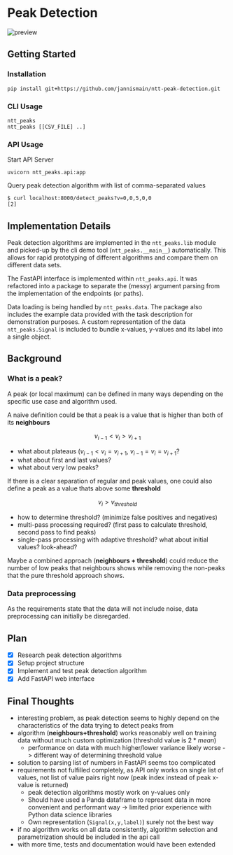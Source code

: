 # Peak Detection

![preview](https://github.com/jannismain/ntt-peak-detection/assets/14290527/9610a54c-1d23-46d7-9191-708fb654724e)

## Getting Started

### Installation

    pip install git+https://github.com/jannismain/ntt-peak-detection.git

### CLI Usage

    ntt_peaks
    ntt_peaks [[CSV_FILE] ..]

### API Usage

Start API Server

    uvicorn ntt_peaks.api:app

Query peak detection algorithm with list of comma-separated values

    $ curl localhost:8000/detect_peaks?v=0,0,5,0,0
    [2]

## Implementation Details

Peak detection algorithms are implemented in the `ntt_peaks.lib` module and picked-up by the cli demo tool (`ntt_peaks.__main__`) automatically. This allows for rapid prototyping of different algorithms and compare them on different data sets.

The FastAPI interface is implemented within `ntt_peaks.api`. It was refactored into a package to separate the (messy) argument parsing from the implementation of the endpoints (or paths).

Data loading is being handled by `ntt_peaks.data`. The package also includes the example data provided with the task description for demonstration purposes. A custom representation of the data `ntt_peaks.Signal` is included to bundle x-values, y-values and its label into a single object.

## Background

### What is a peak?

A peak (or local maximum) can be defined in many ways depending on the specific use case and algorithm used.

A naive definition could be that a peak is a value that is higher than both of its **neighbours**

$$ v_{i-1} < v_{i} > v_{i+1} $$

- what about plateaus ($v_{i-1} < v_{i} = v_{i+1}$, $v_{i-1} = v_{i} = v_{i+1}$?
- what about first and last values?
- what about very low peaks?

If there is a clear separation of regular and peak values, one could also define a peak as a value thats above some **threshold**

$$ v_{i} > v_{threshold} $$

- how to determine threshold? (minimize false positives and negatives)
- multi-pass processing required? (first pass to calculate threshold, second pass to find peaks)
- single-pass processing with adaptive threshold? what about initial values? look-ahead?

Maybe a combined approach (**neighbours + threshold**) could reduce the number of low peaks that neighbours shows while removing the non-peaks that the pure threshold approach shows.

### Data preprocessing

As the requirements state that the data will not include noise, data preprocessing can initially be disregarded.

## Plan

- [x] Research peak detection algorithms
- [x] Setup project structure
- [x] Implement and test peak detection algorithm
- [x] Add FastAPI web interface

## Final Thoughts

- interesting problem, as peak detection seems to highly depend on the characteristics of the data trying to detect peaks from
- algorithm (**neighbours+threshold**) works reasonably well on training data without much custom optimization (threshold value is $2*mean$)
  - performance on data with much higher/lower variance likely worse -> different way of determining threshold value
- solution to parsing list of numbers in FastAPI seems too complicated
- requirements not fulfilled completely, as API only works on single list of values, not list of value pairs right now (peak index instead of peak x-value is returned)
  - peak detection algorithms mostly work on y-values only
  - Should have used a Panda dataframe to represent data in more convenient and performant way -> limited prior experience with Python data science libraries
  - Own representation (`Signal(x,y,label)`) surely not the best way
- if no algorithm works on all data consistently, algorithm selection and parametrization should be included in the api call
- with more time, tests and documentation would have been extended
